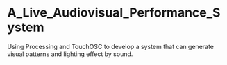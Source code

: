 # A_Live_Audiovisual_Performance_System
 Using Processing and TouchOSC to develop a system that can generate visual patterns and lighting effect by sound.
